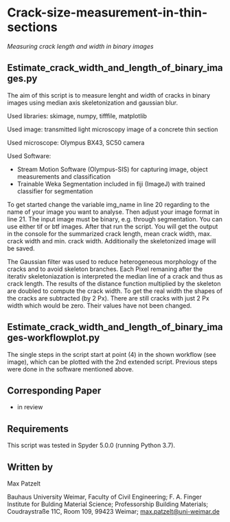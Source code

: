 # Crack-size-measurement-in-thin-sections
_Measuring crack length and width in binary images_
## Estimate_crack_width_and_length_of_binary_images.py



The aim of this script is to measure lenght and width of cracks in binary images using median axis skeletonization and gaussian blur.

Used libraries: skimage, numpy, tifffile, matplotlib

Used image: transmitted light microscopy image of a concrete thin section 

Used microscope: Olympus BX43, SC50 camera

Used Software:
- Stream Motion Software (Olympus-SIS) for capturing image, object measurements and classification
- Trainable Weka Segmentation included in fiji (ImageJ) with trained classifier for segmentation

To get started change the variable img_name in line 20 regarding to the name of your image you want to analyse. Then adjust your image format in line 21. The input image must be binary, 
e.g. through segmentation. You can use either tif or btf images. After that run the script. You will get the output in the console for the summarized crack length, mean crack 
width, max. crack width and min. crack width. Additionally the skeletonized image will be saved. 

The Gaussian filter was used to reduce heterogeneous morphology of the cracks and to avoid skeleton branches.
Each Pixel remaning after the iterativ skeletoniazation is interpreted the median line of a crack and thus as crack length.
The results of the distance function multiplied by the skeleton are doubled to compute the crack width. To get the real width the shapes of the cracks are subtracted (by 2 Px). 
There are still cracks with just 2 Px width which would be zero. Their values have not been changed.

## Estimate_crack_width_and_length_of_binary_images-workflowplot.py
The single steps in the script start at point (4) in the shown workflow (see image), which can be plotted with the 2nd extended script. Previous steps were done in the software mentioned above.

## Corresponding Paper
- in review

## Requirements
This script was tested in Spyder 5.0.0 (running Python 3.7).

## Written by 
Max Patzelt

Bauhaus University Weimar, Faculty of Civil Engineering;
F. A. Finger Institute for Bulding Material Science;
Professorship Building Materials;
Coudraystraße 11C, Room 109, 99423 Weimar;
max.patzelt@uni-weimar.de
